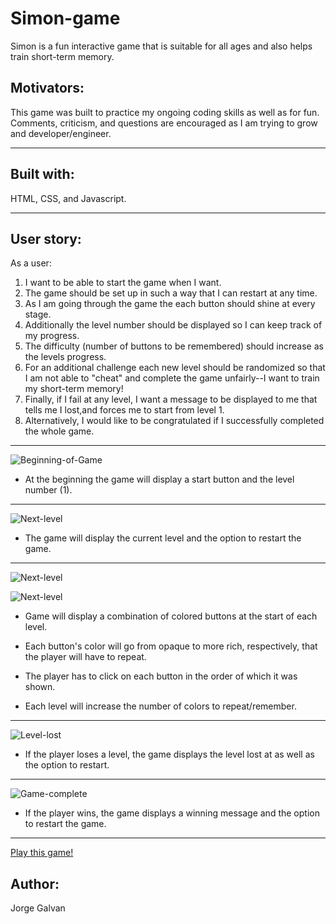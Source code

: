 # Simon-game

Simon is a fun interactive game that is suitable for all ages and also helps train short-term memory. 

## Motivators:
This game was built to practice my ongoing coding skills as well as for fun. Comments, criticism, and questions are encouraged as I am trying to grow and developer/engineer.
___________________________________________________

## Built with:
HTML, CSS, and Javascript.

___________________________________________________

## User story:
As a user:

1. I want to be able to start the game when I want. 
2. The game should be set up in such a way that I can restart at any time. 
3. As I am going through the game the each button should shine at every stage. 
4. Additionally the level number should be displayed so I can keep track of my progress. 
5. The difficulty (number of buttons to be remembered) should increase as the levels progress. 
6. For an additional challenge each new level should be randomized so that I am not able to "cheat" and complete the game unfairly--I want to train my short-term memory! 
7. Finally, if I fail at any level, I want a message to be displayed to me that tells me I lost,and forces me to start from level 1. 
8. Alternatively, I would like to be congratulated if I successfully completed the whole game. 

___________________________________________________

![Beginning-of-Game](https://i.imgur.com/LHcM4wU.png)

* At the beginning the game will display a start button and the level number (1).

___________________________________________________

![Next-level](https://i.imgur.com/fYIgyY5.png)

* The game will display the current level and the option to restart the game. 

___________________________________________________

![Next-level](https://i.imgur.com/3mM21FX.png)


![Next-level](https://i.imgur.com/G6u0jvo.png)

* Game will display a combination of colored buttons at the start of each level.

* Each button's color will go from opaque to more rich, respectively, that the player will have to repeat. 

* The player has to click on each button in the order of which it was shown.

* Each level will increase the number of colors to repeat/remember.

___________________________________________________

![Level-lost](https://i.imgur.com/cg8p9oq.png)

* If the player loses a level, the game displays the level lost at as well as the option to restart.

___________________________________________________

![Game-complete](https://i.imgur.com/rUWo3z3.png)

* If the player wins, the game displays a winning message and the option to restart the game.

___________________________________________________

[Play this game!]()

## Author:
Jorge Galvan





